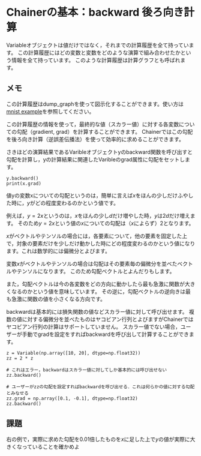 # Chainerの基本：backward 後ろ向き計算

Variableオブジェクトは値だけではなく，それまでの計算履歴を全て持っています。
この計算履歴にはどの変数と変数をどのような演算で組み合わせたかという情報を全て持っています。
このような計算履歴は計算グラフとも呼ばれます。

## メモ

この計算履歴はdump_graphを使って図示化することができます。使い方は[mnist example](https://github.com/pfnet/chainer/blob/master/examples/mnist/train_mnist.py)を参照してください。

この計算履歴の情報を使って，最終的な値（スカラー値）に対する各変数についての勾配（gradient, grad）を計算することができます。
Chainerではこの勾配を後ろ向き計算（逆誤差伝播法）を使って効率的に求めることができます。

さきほどの演算結果であるVaribleオブジェクトyのbackward関数を呼び出すと勾配を計算し，yの計算結果に関連したVaribleのgrad属性に勾配をセットします。

```
y.backward()
print(x.grad)
```

値yの変数xについての勾配というのは，簡単に言えば$x$をほんの少しだけふやした時に，$y$がどの程度変わるのかという値です。

例えば，$y=2x$というのは，$x$をほんの少し$d$だけ増やした時，$y$は$2d$だけ増えます。
そのため$y=2x$という値の$x$についての勾配は（$x$によらず）2となります。

$x$がベクトルやテンソルの場合には，各要素について，他の要素を固定した上で，対象の要素だけを少しだけ動かした時にどの程度変わるのかという値になります。これは数学的には偏微分とよびます。

変数$x$がベクトルやテンソルの場合は勾配はその要素毎の偏微分を並べたベクトルやテンソルになります。
このため勾配ベクトルとよんだりもします。

また，勾配ベクトルは今の各変数をどの方向に動かしたら最も急激に関数が大きくなるのかという値を意味しています。
その逆に，勾配ベクトルの逆向きは最も急激に関数の値を小さくなる方向です。

backwardは基本的には損失関数の値などスカラー値に対して呼び出せます。
複数の値に対する偏微分を並べたものはヤコビアン行列とよびますがChainerではヤコビアン行列の計算はサポートしていません。
スカラー値でない場合，ユーザーが手動でgradを設定をすればbackwardを呼び出して計算することができます。

```
z = Variable(np.array([10, 20], dtype=np.float32))
zz = 2 * z

# これはエラー，backwardはスカラー値に対してしか基本的には呼び出せない
zz.backward()

# ユーザーがzzの勾配を設定すればbackwardを呼び出せる．これは何らかの値に対する勾配とみなせる
zz.grad = np.array([0.1, -0.1], dtype=np.float32)
zz.backward()
```

## 課題

右の例で，実際に求めた勾配を0.01倍したものを$x$に足した上で$y$の値が実際に大きくなっていることを確かめよ


